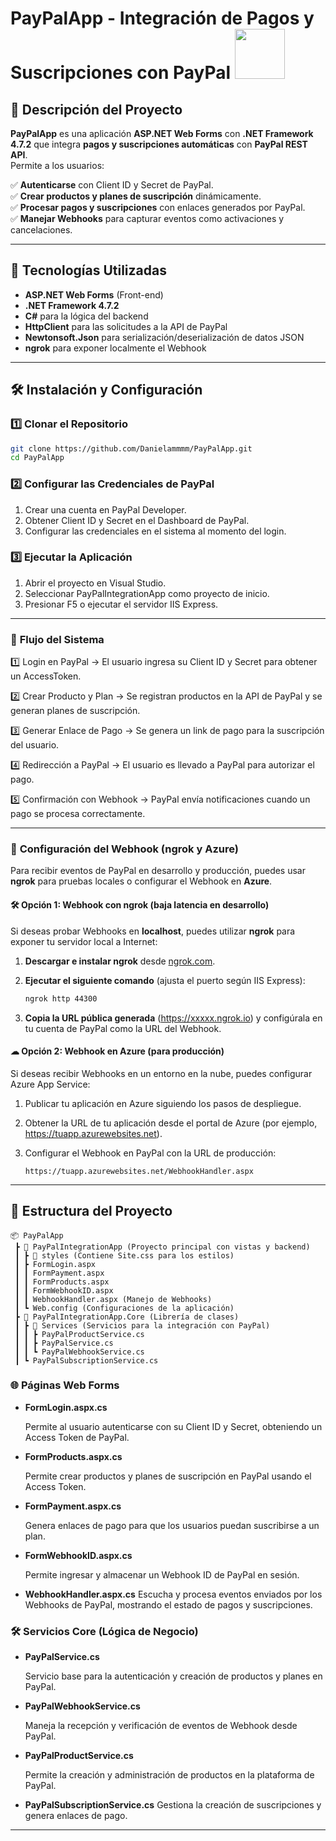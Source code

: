 # PayPalApp - Integración de Pagos y Suscripciones con PayPal <img src="https://www.paypalobjects.com/webstatic/icon/pp258.png" width="80" />

## 🚀 Descripción del Proyecto

**PayPalApp** es una aplicación **ASP.NET Web Forms** con **.NET Framework 4.7.2** que integra **pagos y suscripciones automáticas** con **PayPal REST API**.  
Permite a los usuarios:

✅ **Autenticarse** con Client ID y Secret de PayPal.  
✅ **Crear productos y planes de suscripción** dinámicamente.  
✅ **Procesar pagos y suscripciones** con enlaces generados por PayPal.  
✅ **Manejar Webhooks** para capturar eventos como activaciones y cancelaciones.  

---

## 📌 **Tecnologías Utilizadas**

- **ASP.NET Web Forms** (Front-end)  
- **.NET Framework 4.7.2**  
- **C#** para la lógica del backend  
- **HttpClient** para las solicitudes a la API de PayPal  
- **Newtonsoft.Json** para serialización/deserialización de datos JSON  
- **ngrok** para exponer localmente el Webhook  

---

## 🛠 **Instalación y Configuración**

### 1️⃣ **Clonar el Repositorio**
```sh
git clone https://github.com/Danielammmm/PayPalApp.git
cd PayPalApp
```
### 2️⃣ **Configurar las Credenciales de PayPal**
1. Crear una cuenta en PayPal Developer.
2. Obtener Client ID y Secret en el Dashboard de PayPal.
3. Configurar las credenciales en el sistema al momento del login.

### 3️⃣ **Ejecutar la Aplicación**
1. Abrir el proyecto en Visual Studio.
2. Seleccionar PayPalIntegrationApp como proyecto de inicio.
3. Presionar F5 o ejecutar el servidor IIS Express.

---
### 🔄 **Flujo del Sistema**
  1️⃣ Login en PayPal → El usuario ingresa su Client ID y Secret para obtener un AccessToken.
  
  2️⃣ Crear Producto y Plan → Se registran productos en la API de PayPal y se generan planes de suscripción.
  
  3️⃣ Generar Enlace de Pago → Se genera un link de pago para la suscripción del usuario.
  
  4️⃣ Redirección a PayPal → El usuario es llevado a PayPal para autorizar el pago.
  
  5️⃣ Confirmación con Webhook → PayPal envía notificaciones cuando un pago se procesa correctamente.
  
---
### 📡 **Configuración del Webhook (ngrok y Azure)**  

Para recibir eventos de PayPal en desarrollo y producción, puedes usar **ngrok** para pruebas locales o configurar el Webhook en **Azure**.

#### 🛠 **Opción 1: Webhook con ngrok (baja latencia en desarrollo)**  
Si deseas probar Webhooks en **localhost**, puedes utilizar **ngrok** para exponer tu servidor local a Internet:

1. **Descargar e instalar ngrok** desde [ngrok.com](https://ngrok.com/download).  
2. **Ejecutar el siguiente comando** (ajusta el puerto según IIS Express):  

   ```sh
   ngrok http 44300
3. **Copia la URL pública generada** (https://xxxxx.ngrok.io) y configúrala en tu cuenta de PayPal como la URL del Webhook.

#### ☁ Opción 2: Webhook en Azure (para producción)
Si deseas recibir Webhooks en un entorno en la nube, puedes configurar Azure App Service:

1. Publicar tu aplicación en Azure siguiendo los pasos de despliegue.

2. Obtener la URL de tu aplicación desde el portal de Azure (por ejemplo, https://tuapp.azurewebsites.net).

3. Configurar el Webhook en PayPal con la URL de producción:
   ```
   https://tuapp.azurewebsites.net/WebhookHandler.aspx

---

## 📂 **Estructura del Proyecto**
```
📦 PayPalApp
 ┣ 📂 PayPalIntegrationApp (Proyecto principal con vistas y backend)
 ┃ ┣ 📂 styles (Contiene Site.css para los estilos)
 ┃ ┣ FormLogin.aspx
 ┃ ┃ FormPayment.aspx
 ┃ ┃ FormProducts.aspx
 ┃ ┃ FormWebhookID.aspx
 ┃ ┃ WebhookHandler.aspx (Manejo de Webhooks)
 ┃ ┗ Web.config (Configuraciones de la aplicación)
 ┣ 📂 PayPalIntegrationApp.Core (Librería de clases)
 ┃ ┣ 📂 Services (Servicios para la integración con PayPal)
 ┃ ┃ ┣ PayPalProductService.cs
 ┃ ┃ ┣ PayPalService.cs
 ┃ ┃ ┗ PayPalWebhookService.cs
 ┃ ┗ PayPalSubscriptionService.cs
```
### 🌐 Páginas Web Forms
- **FormLogin.aspx.cs**

  Permite al usuario autenticarse con su Client ID y Secret, obteniendo un Access Token de PayPal.

- **FormProducts.aspx.cs**

  Permite crear productos y planes de suscripción en PayPal usando el Access Token.

- **FormPayment.aspx.cs**

  Genera enlaces de pago para que los usuarios puedan suscribirse a un plan.

- **FormWebhookID.aspx.cs**

  Permite ingresar y almacenar un Webhook ID de PayPal en sesión.

- **WebhookHandler.aspx.cs**
  Escucha y procesa eventos enviados por los Webhooks de PayPal, mostrando el estado de pagos y suscripciones.

### 🛠 Servicios Core (Lógica de Negocio)
- **PayPalService.cs**

  Servicio base para la autenticación y creación de productos y planes en PayPal.

- **PayPalWebhookService.cs**
  
  Maneja la recepción y verificación de eventos de Webhook desde PayPal.

- **PayPalProductService.cs**

  Permite la creación y administración de productos en la plataforma de PayPal.

- **PayPalSubscriptionService.cs**
  Gestiona la creación de suscripciones y genera enlaces de pago.
  
---

